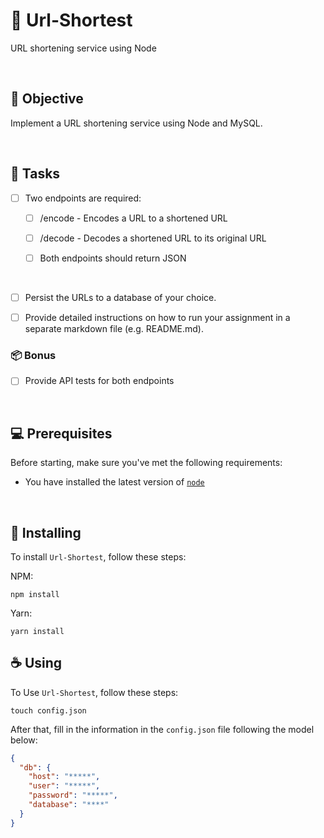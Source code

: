 # 🔗 Url-Shortest

URL shortening service using Node

<br>

## 🎯 Objective

Implement a URL shortening service using Node and MySQL.

<br>

## 📌 Tasks

- [ ] Two endpoints are required:

  - [ ] /encode - Encodes a URL to a shortened URL

  - [ ] /decode - Decodes a shortened URL to its original URL

  - [ ] Both endpoints should return JSON

<br>

- [ ] Persist the URLs to a database of your choice.

- [ ] Provide detailed instructions on how to run your assignment in a separate markdown file (e.g. README.md).

### 📦 Bonus

- [ ] Provide API tests for both endpoints

<br>

## 💻 Prerequisites

Before starting, make sure you've met the following requirements:
  * You have installed the latest version of [`node`](https://nodejs.org/en/)
  
<br>

## 🚀 Installing
To install `Url-Shortest`, follow these steps:

NPM:
```
npm install
```

Yarn:

```
yarn install
```

## ☕ Using

To Use `Url-Shortest`, follow these steps:

```console
touch config.json
```

After that, fill in the information in the `config.json` file following the model below:

```json
{
  "db": {
    "host": "*****",
    "user": "*****",
    "password": "*****",
    "database": "****"
  }
}
```
